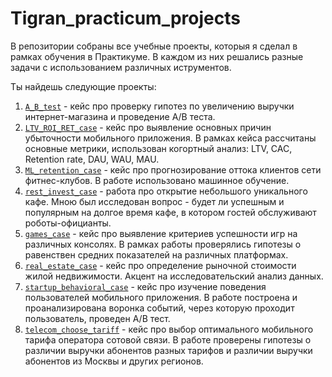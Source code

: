 # Tigran_practicum_projects
В репозитории собраны все учебные проекты, которыя я сделал в рамках обучения в Практикуме.  В каждом из них решались разные задачи с использованием различных иструментов. 

Ты найдешь следующие проекты:

1. [`A_B_test`](https://github.com/SanosianTigran/Tigran_practicum_projects/tree/main/A_B_test) - кейс про проверку гипотез по увеличению выручки интернет-магазина и проведение A/B теста.
2. [`LTV_ROI_RET_case`](https://github.com/SanosianTigran/Tigran_practicum_projects/tree/main/LTV_ROI_RET_case) - кейс про выявление основных причин убыточности мобильного приложения. В рамках кейса рассчитаны основные метрики, использован когортный анализ: LTV, CAC, Retention rate, DAU, WAU, MAU.
3. [`ML_retention_case`](https://github.com/SanosianTigran/Tigran_practicum_projects/tree/main/ML_retention_case) - кейс про прогнозирование оттока клиентов сети фитнес-клубов. В работе использовано машинное обучение.
4. [`rest_invest_case`](https://github.com/SanosianTigran/Tigran_practicum_projects/tree/main/Rest_invest_case) - работа про открытие небольшого уникального кафе. Мною был исследован вопрос - будет ли успешным и популярным на долгое время кафе, в котором гостей обслуживают роботы-официанты.
5. [`games_case`](https://github.com/SanosianTigran/Tigran_practicum_projects/tree/main/games_case) - кейс про выявление критериев успешности игр на различных консолях. В рамках работы проверялись гипотезы о равенствен средних показателей на различных платформах.
6. [`real_estate_case`](https://github.com/SanosianTigran/Tigran_practicum_projects/tree/main/real_estate_case) - кейс про определение рыночной стоимости жилой недвижимости. Акцент на исследовательский анализ данных.
7. [`startup_behavioral_case`](https://github.com/SanosianTigran/Tigran_practicum_projects/tree/main/startup%20_behavioral_case) - кейс про изучение поведения пользователей мобильного приложения. В работе построена и проанализирована воронка событий, через которую проходит пользователь, проведен A/B тест.
8. [`telecom_choose_tariff`](https://github.com/SanosianTigran/Tigran_practicum_projects/tree/main/telecom_choose_tariff) - кейс про выбор оптимального мобильного тарифа оператора сотовой связи. В работе проверены гипотезы о различии выручки абонентов разных тарифов и различии выручки абонентов из Москвы и других регионов.



